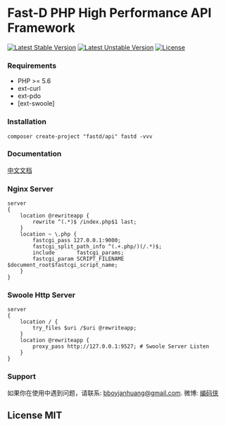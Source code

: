 # Fast-D PHP High Performance API Framework

[![Latest Stable Version](https://poser.pugx.org/fastd/fastd/v/stable)](https://packagist.org/packages/fastd/fastd) [![Latest Unstable Version](https://poser.pugx.org/fastd/fastd/v/unstable)](https://packagist.org/packages/fastd/fastd) [![License](https://poser.pugx.org/fastd/fastd/license)](https://packagist.org/packages/fastd/fastd)

### Requirements

* PHP >= 5.6
* ext-curl
* ext-pdo
* [ext-swoole]

### Installation

```
composer create-project "fastd/api" fastd -vvv
```

### Documentation

[中文文档](docs/zh_CN/readme.md)

### Nginx Server

```
server 
{
    location @rewriteapp {
        rewrite ^(.*)$ /index.php$1 last;
    }
    location ~ \.php {
        fastcgi_pass 127.0.0.1:9000;
        fastcgi_split_path_info ^(.+.php/)(/.*)$;
        include       fastcgi_params;
        fastcgi_param SCRIPT_FILENAME $document_root$fastcgi_script_name;
    }
}
```

### Swoole Http Server

```
server 
{
    location / {
        try_files $uri /$uri @rewriteapp;
    }
    location @rewriteapp {
        proxy_pass http://127.0.0.1:9527; # Swoole Server Listen
    }
}
```

### Support

如果你在使用中遇到问题，请联系: [bboyjanhuang@gmail.com](mailto:bboyjanhuang@gmail.com). 微博: [编码侠](http://weibo.com/ecbboyjan)

## License MIT
